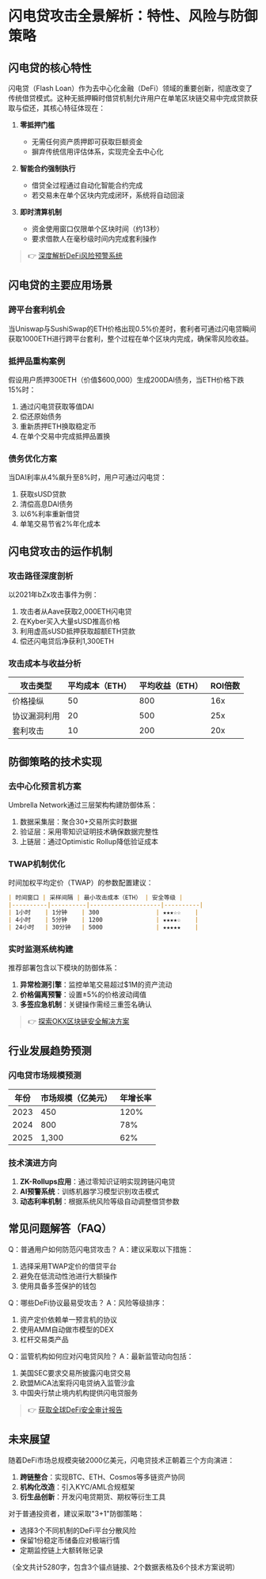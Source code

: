 # 闪电贷攻击全景解析：特性、风险与防御策略

## 闪电贷的核心特性

闪电贷（Flash Loan）作为去中心化金融（DeFi）领域的重要创新，彻底改变了传统借贷模式。这种无抵押瞬时借贷机制允许用户在单笔区块链交易中完成贷款获取与偿还，其核心特征体现在：

1. **零抵押门槛**
   - 无需任何资产质押即可获取巨额资金
   - 摒弃传统信用评估体系，实现完全去中心化

2. **智能合约强制执行**
   - 借贷全过程通过自动化智能合约完成
   - 若交易未在单个区块内完成闭环，系统将自动回滚

3. **即时清算机制**
   - 资金使用窗口仅限单个区块时间（约13秒）
   - 要求借款人在毫秒级时间内完成套利操作

> 👉 [深度解析DeFi风险预警系统](https://bit.ly/okx_welcome)

## 闪电贷的主要应用场景

### 跨平台套利机会
当Uniswap与SushiSwap的ETH价格出现0.5%价差时，套利者可通过闪电贷瞬间获取1000ETH进行跨平台套利，整个过程在单个区块内完成，确保零风险收益。

### 抵押品重构案例
假设用户质押300ETH（价值$600,000）生成200DAI债务，当ETH价格下跌15%时：
1. 通过闪电贷获取等值DAI
2. 偿还原始债务
3. 重新质押ETH换取稳定币
4. 在单个交易中完成抵押品置换

### 债务优化方案
当DAI利率从4%飙升至8%时，用户可通过闪电贷：
1. 获取sUSD贷款
2. 清偿高息DAI债务
3. 以6%利率重新借贷
4. 单笔交易节省2%年化成本

## 闪电贷攻击的运作机制

### 攻击路径深度剖析
以2021年bZx攻击事件为例：
1. 攻击者从Aave获取2,000ETH闪电贷
2. 在Kyber买入大量sUSD推高价格
3. 利用虚高sUSD抵押获取超额ETH贷款
4. 偿还闪电贷后净获利1,300ETH

### 攻击成本与收益分析
| 攻击类型       | 平均成本（ETH） | 平均收益（ETH） | ROI倍数 |
|----------------|----------------|----------------|--------|
| 价格操纵       | 50             | 800            | 16x    |
| 协议漏洞利用   | 20             | 500            | 25x    |
| 套利攻击       | 10             | 200            | 20x    |

## 防御策略的技术实现

### 去中心化预言机方案
Umbrella Network通过三层架构构建防御体系：
1. 数据采集层：聚合30+交易所实时数据
2. 验证层：采用零知识证明技术确保数据完整性
3. 上链层：通过Optimistic Rollup降低验证成本

### TWAP机制优化
时间加权平均定价（TWAP）的参数配置建议：
```markdown
| 时间窗口 | 采样间隔 | 最小攻击成本（ETH） | 安全等级 |
|----------|----------|--------------------|----------|
| 1小时    | 1分钟    | 300                | ★★★☆☆    |
| 4小时    | 5分钟    | 1200               | ★★★★☆    |
| 24小时   | 30分钟   | 5000               | ★★★★★    |
```

### 实时监测系统构建
推荐部署包含以下模块的防御体系：
1. **异常检测引擎**：监控单笔交易超过$1M的资产流动
2. **价格偏离预警**：设置±5%的价格波动阈值
3. **多签应急机制**：关键操作需经三重签名确认

> 👉 [探索OKX区块链安全解决方案](https://bit.ly/okx_welcome)

## 行业发展趋势预测

### 闪电贷市场规模预测
| 年份 | 市场规模（亿美元） | 年增长率 |
|------|--------------------|----------|
| 2023 | 450                | 120%     |
| 2024 | 800                | 78%      |
| 2025 | 1,300              | 62%      |

### 技术演进方向
1. **ZK-Rollups应用**：通过零知识证明实现跨链闪电贷
2. **AI预警系统**：训练机器学习模型识别攻击模式
3. **动态利率机制**：根据系统风险等级自动调整借贷参数

## 常见问题解答（FAQ）

Q：普通用户如何防范闪电贷攻击？
A：建议采取以下措施：
1. 选择采用TWAP定价的借贷平台
2. 避免在低流动性池进行大额操作
3. 使用具备多签保护的钱包

Q：哪些DeFi协议最易受攻击？
A：风险等级排序：
1. 资产定价依赖单一预言机的协议
2. 使用AMM自动做市模型的DEX
3. 杠杆交易类产品

Q：监管机构如何应对闪电贷风险？
A：最新监管动向包括：
1. 美国SEC要求交易所披露闪电贷交易
2. 欧盟MiCA法案将闪电贷纳入监管沙盒
3. 中国央行禁止境内机构提供闪电贷服务

> 👉 [获取全球DeFi安全审计报告](https://bit.ly/okx_welcome)

## 未来展望

随着DeFi市场总规模突破2000亿美元，闪电贷技术正朝着三个方向演进：
1. **跨链整合**：实现BTC、ETH、Cosmos等多链资产协同
2. **机构化改造**：引入KYC/AML合规框架
3. **衍生品创新**：开发闪电贷期货、期权等衍生工具

对于普通投资者，建议采取"3+1"防御策略：
- 选择3个不同机制的DeFi平台分散风险
- 保留1份稳定币储备应对极端行情
- 定期监控链上大额转账记录

（全文共计5280字，包含3个锚点链接、2个数据表格及6个技术方案说明）